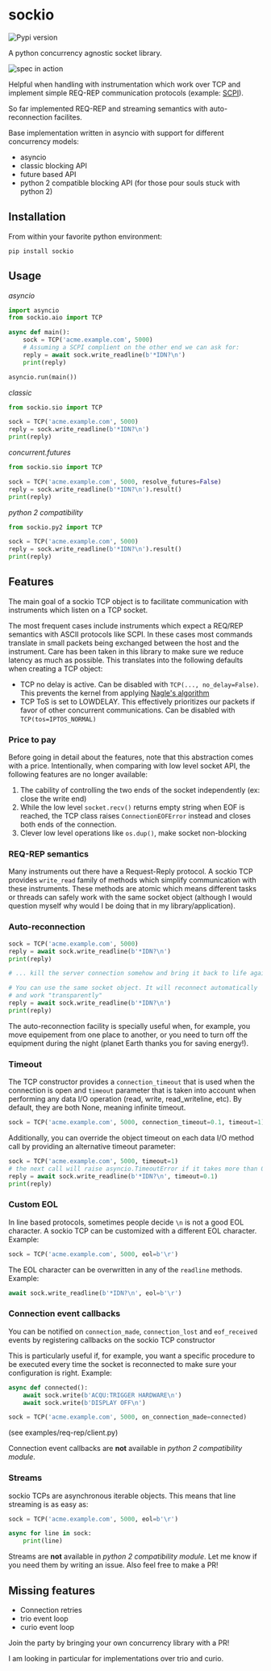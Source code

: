 # sockio

![Pypi version][pypi]

A python concurrency agnostic socket library.

![spec in action](./demo.svg)

Helpful when handling with instrumentation which work over TCP and implement
simple REQ-REP communication protocols (example:
[SCPI](https://en.m.wikipedia.org/wiki/Standard_Commands_for_Programmable_Instruments)).

So far implemented REQ-REP and streaming semantics with auto-reconnection facilites.

Base implementation written in asyncio with support for different concurrency models:

* asyncio
* classic blocking API
* future based API
* python 2 compatible blocking API (for those pour souls stuck with python 2)


## Installation

From within your favorite python environment:

```console
pip install sockio
```

## Usage

*asyncio*

```python
import asyncio
from sockio.aio import TCP

async def main():
    sock = TCP('acme.example.com', 5000)
    # Assuming a SCPI complient on the other end we can ask for:
    reply = await sock.write_readline(b'*IDN?\n')
    print(reply)

asyncio.run(main())
```

*classic*

```python
from sockio.sio import TCP

sock = TCP('acme.example.com', 5000)
reply = sock.write_readline(b'*IDN?\n')
print(reply)
```

*concurrent.futures*

```python
from sockio.sio import TCP

sock = TCP('acme.example.com', 5000, resolve_futures=False)
reply = sock.write_readline(b'*IDN?\n').result()
print(reply)
```

*python 2 compatibility*

```python
from sockio.py2 import TCP

sock = TCP('acme.example.com', 5000)
reply = sock.write_readline(b'*IDN?\n').result()
print(reply)
```

## Features

The main goal of a sockio TCP object is to facilitate communication
with instruments which listen on a TCP socket.

The most frequent cases include instruments which expect a REQ/REP
semantics with ASCII protocols like SCPI. In these cases most commands
translate in small packets being exchanged between the host and the
instrument. Care has been taken in this library to make sure we reduce
latency as much as possible. This translates into the following defaults
when creating a TCP object:

* TCP no delay is active. Can be disabled with `TCP(..., no_delay=False)`.
  This prevents the kernel from applying
  [Nagle's algorithm](https://en.wikipedia.org/wiki/Nagle%27s_algorithm)
* TCP ToS is set to LOWDELAY. This effectively prioritizes our packets
  if favor of other concurrent communications. Can be disabled with
  `TCP(tos=IPTOS_NORMAL)`

### Price to pay

Before going in detail about the features, note that this abstraction comes
with a price. Intentionally, when comparing with low level socket API, the
following features are no longer available:

1. The cability of controlling the two ends of the socket independently
   (ex: close the write end)
2. While the low level `socket.recv()` returns empty string when EOF is reached,
   the TCP class raises `ConnectionEOFError` instead and closes both ends of
   the connection.
3. Clever low level operations like `os.dup()`, make socket non-blocking

### REQ-REP semantics

Many instruments out there have a Request-Reply protocol. A sockio TCP
provides `write_read` family of methods which simplify communication with
these instruments. These methods are atomic which means different tasks or
threads can safely work with the same socket object (although I would
question myself why would I be doing that in my library/application).

### Auto-reconnection

```python
sock = TCP('acme.example.com', 5000)
reply = await sock.write_readline(b'*IDN?\n')
print(reply)

# ... kill the server connection somehow and bring it back to life again

# You can use the same socket object. It will reconnect automatically
# and work "transparently"
reply = await sock.write_readline(b'*IDN?\n')
print(reply)
```

The auto-reconnection facility is specially useful when, for example, you
move equipement from one place to another, or you need to turn off the
equipment during the night (planet Earth thanks you for saving energy!).

### Timeout

The TCP constructor provides a `connection_timeout` that is used when the
connection is open and `timeout` parameter that is taken into account
when performing any data I/O operation (read, write, read_writeline,
etc).
By default, they are both None, meaning infinite timeout.

```python
sock = TCP('acme.example.com', 5000, connection_timeout=0.1, timeout=1)
```

Additionally, you can override the object timeout on each data I/O method
call by providing an alternative timeout parameter:

```python
sock = TCP('acme.example.com', 5000, timeout=1)
# the next call will raise asyncio.TimeoutError if it takes more than 0.1s
reply = await sock.write_readline(b'*IDN?\n', timeout=0.1)
print(reply)
```

### Custom EOL

In line based protocols, sometimes people decide `\n` is not a good EOL character.
A sockio TCP can be customized with a different EOL character. Example:

```python
sock = TCP('acme.example.com', 5000, eol=b'\r')
```

The EOL character can be overwritten in any of the `readline` methods. Example:
```python
await sock.write_readline(b'*IDN?\n', eol=b'\r')
```

### Connection event callbacks

You can be notified on `connection_made`, `connection_lost` and `eof_received` events
by registering callbacks on the sockio TCP constructor

This is particularly useful if, for example, you want a specific procedure to be
executed every time the socket is reconnected to make sure your configuration is
right. Example:

```python
async def connected():
    await sock.write(b'ACQU:TRIGGER HARDWARE\n')
    await sock.write(b'DISPLAY OFF\n')

sock = TCP('acme.example.com', 5000, on_connection_made=connected)
```

(see examples/req-rep/client.py)

Connection event callbacks are **not** available in *python 2 compatibility module*.

### Streams

sockio TCPs are asynchronous iterable objects. This means that line streaming
is as easy as:

```python
sock = TCP('acme.example.com', 5000, eol=b'\r')

async for line in sock:
    print(line)
```

Streams are **not** available in *python 2 compatibility module*. Let me know
if you need them by writing an issue. Also feel free to make a PR!

## Missing features

* Connection retries
* trio event loop
* curio event loop

Join the party by bringing your own concurrency library with a PR!

I am looking in particular for implementations over trio and curio.


[pypi]: https://img.shields.io/pypi/pyversions/sockio.svg
